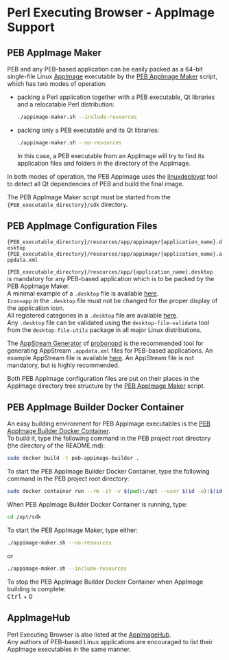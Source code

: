 # Perl Executing Browser - AppImage Support

## PEB AppImage Maker

PEB and any PEB-based application can be easily packed as a 64-bit single-file Linux [AppImage](https://appimage.org/) executable by the [PEB AppImage Maker](https://github.com/ddmitov/perl-executing-browser/blob/master/sdk/appimage-maker.sh) script, which has two modes of operation:  

* packing a Perl application together with a PEB executable, Qt libraries and a relocatable Perl distribution:  

  ```bash
  ./appimage-maker.sh --include-resources
  ```

* packing only a PEB executable and its Qt libraries:  

  ```bash
  ./appimage-maker.sh --no-resources
  ```

  In this case, a PEB executable from an AppImage will try to find its application files and folders in the directory of the AppImage.  

In both modes of operation, the PEB AppImage uses the [linuxdeployqt](https://github.com/probonopd/linuxdeployqt/releases/) tool to detect all Qt dependencies of PEB and build the final image.  

The PEB AppImage Maker script must be started from the ``{PEB_executable_directory}/sdk`` directory.  

## PEB AppImage Configuration Files

``{PEB_executable_directory}/resources/app/appimage/{application_name}.desktop``  
``{PEB_executable_directory}/resources/app/appimage/{application_name}.appdata.xml``  

``{PEB_executable_directory}/resources/app/{application_name}.desktop``  
is mandatory for any PEB-based application which is to be packed by the PEB AppImage Maker.  
A minimal example of а ``.desktop`` file is available [here](https://github.com/ddmitov/perl-executing-browser/blob/master/resources/app/peb-demo.desktop).  
``Icon=app`` in the ``.desktop`` file must not be changed for the proper display of the application icon.  
All registered categories in a ``.desktop`` file are available [here](https://standards.freedesktop.org/menu-spec/latest/apa.html).  
Any ``.desktop`` file can be validated using the ``desktop-file-validate`` tool from the  ``desktop-file-utils`` package in all major Linux distributions.  

The [AppStream Generator](http://output.jsbin.com/qoqukof) of [probonopd](https://github.com/probonopd) is the recommended tool for generating AppStream ``.appdata.xml`` files for PEB-based applications. An example AppStream file is available [here](https://github.com/ddmitov/perl-executing-browser/blob/master/resources/app/peb-demo.appdata.xml). An AppStream file is not mandatory, but is highly recommended.  

Both PEB AppImage configuration files are put on their places in the AppImage directory tree structure by the [PEB AppImage Maker](https://github.com/ddmitov/perl-executing-browser/blob/master/sdk/appimage-maker.sh) script.  

## PEB AppImage Builder Docker Container

An easy building environment for PEB AppImage executables is the [PEB AppImage Builder Docker Container](https://github.com/ddmitov/perl-executing-browser/blob/master/sdk/Dockerfile).  
To build it, type the following command in the PEB project root directory (the directory of the README.md):  

```bash
sudo docker build -t peb-appimage-builder .
```

To start the PEB AppImage Builder Docker Container, type the following command in the PEB project root directory:  

```bash
sudo docker container run --rm -it -v $(pwd):/opt --user $(id -u):$(id -g) peb-appimage-builder
```

When PEB AppImage Builder Docker Container is running, type:

```bash
cd /opt/sdk
```

To start the PEB AppImage Maker, type either:

```bash
./appimage-maker.sh --no-resources
```

or

```bash
./appimage-maker.sh --include-resources
```

To stop the PEB AppImage Builder Docker Container when AppImage building is complete:  
<kbd>Ctrl</kbd> + <kbd>D</kbd>

## AppImageHub

Perl Executing Browser is also listed at the [AppImageHub](https://appimage.github.io/perl-executing-browser/).  
Any authors of PEB-based Linux applications are encouraged to list their AppImage executables in the same manner.
